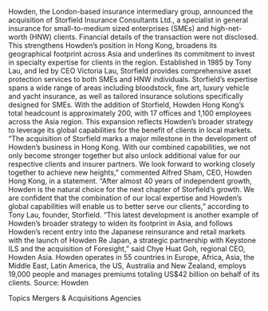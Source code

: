 Howden, the London-based insurance intermediary group, announced the acquisition of Storfield Insurance Consultants Ltd., a specialist in general insurance for small-to-medium sized enterprises (SMEs) and high-net-worth (HNW) clients.
Financial details of the transaction were not disclosed.
This strengthens Howden’s position in Hong Kong, broadens its geographical footprint across Asia and underlines its commitment to invest in specialty expertise for clients in the region.
Established in 1985 by Tony Lau, and led by CEO Victoria Lau, Storfield provides comprehensive asset protection services to both SMEs and HNW individuals. Storfield’s expertise spans a wide range of areas including bloodstock, fine art, luxury vehicle and yacht insurance, as well as tailored insurance solutions specifically designed for SMEs.
With the addition of Storfield, Howden Hong Kong’s total headcount is approximately 200, with 17 offices and 1,100 employees across the Asia region. This expansion reflects Howden’s broader strategy to leverage its global capabilities for the benefit of clients in local markets.
“The acquisition of Storfield marks a major milestone in the development of Howden’s business in Hong Kong. With our combined capabilities, we not only become stronger together but also unlock additional value for our respective clients and insurer partners. We look forward to working closely together to achieve new heights,” commented Alfred Sham, CEO, Howden Hong Kong, in a statement.
“After almost 40 years of independent growth, Howden is the natural choice for the next chapter of Storfield’s growth. We are confident that the combination of our local expertise and Howden’s global capabilities will enable us to better serve our clients,” according to Tony Lau, founder, Storfield.
“This latest development is another example of Howden’s broader strategy to widen its footprint in Asia, and follows Howden’s recent entry into the Japanese reinsurance and retail markets with the launch of Howden Re Japan, a strategic partnership with Keystone ILS and the acquisition of Foresight,” said Chye Huat Goh, regional CEO, Howden Asia.
Howden operates in 55 countries in Europe, Africa, Asia, the Middle East, Latin America, the US, Australia and New Zealand, employs 19,000 people and manages premiums totaling US$42 billion on behalf of its clients.
Source: Howden

Topics
Mergers & Acquisitions
Agencies

